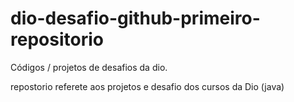 # dio-desafio-github-primeiro-repositorio
Códigos / projetos de desafios da dio.

repostorio referete aos projetos e desafio dos cursos da Dio (java)
